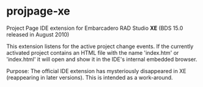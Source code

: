 # projpage-xe
Project Page IDE extension for Embarcadero RAD Studio **XE** (BDS 15.0 released in August 2010)

This extension listens for the active project change events.
If the currently activated project contains an HTML file with the name 'index.htm' or 'index.html' it will open and show it in the IDE's internal embedded browser.

Purpose: The official IDE extension has mysteriously disappeared in XE (reappearing in later versions). This is intended as a work-around.

